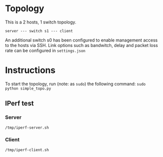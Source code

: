 # Topology
This is a 2 hosts, 1 switch topology.

    server --- switch s1 --- client

An additional switch s0 has been configured to enable management access to the hosts via SSH. Link options such as bandwitch, delay and packet loss rate can be configured in `settings.json`

# Instructions
To start the topology, run (note: as `sudo`) the following command:
`sudo python simple_topo.py`

## IPerf test
### Server
`/tmp/iperf-server.sh`

### Client
`/tmp/iperf-client.sh`
